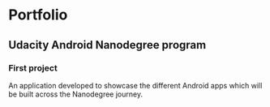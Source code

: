 # Portfolio
## Udacity Android Nanodegree program
### First project

An application developed to showcase the different Android apps which will be built across the Nanodegree journey.
